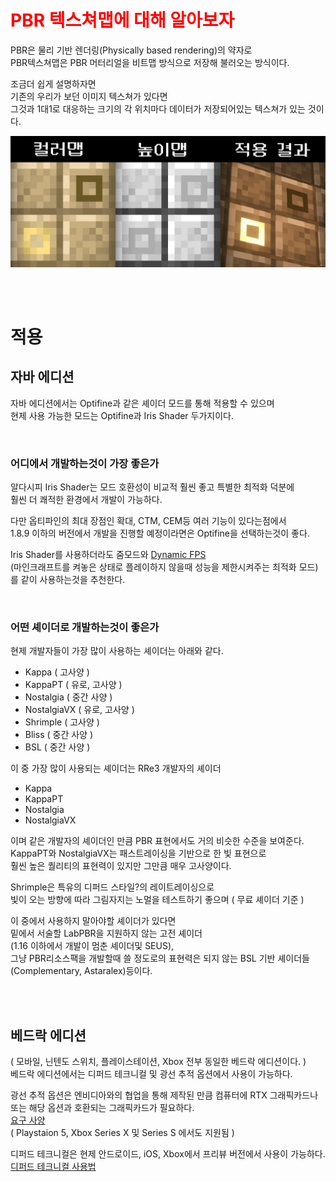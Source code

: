 # <span style="color:red"> PBR 텍스쳐맵에 대해 알아보자 </span>

PBR은 물리 기반 렌더링(Physically based rendering)의 약자로  
PBR텍스쳐맵은 PBR 머터리얼을 비트맵 방식으로 저장해 불러오는 방식이다.

조금더 쉽게 설명하자면  
기존의 우리가 보던 이미지 텍스쳐가 있다면  
그것과 1대1로 대응하는 크기의 각 위치마다 데이터가 저장되어있는 텍스쳐가 있는 것이다.  

![](/image/about_pbr.md/pbrmap_sample.png)

<br>
<br>

# 적용

## **자바 에디션**
자바 에디션에서는 Optifine과 같은 셰이더 모드를 통해 적용할 수 있으며  
현제 사용 가능한 모드는 Optifine과 Iris Shader 두가지이다.  

<br>

### **어디에서 개발하는것이 가장 좋은가**

알다시피 Iris Shader는 모드 호환성이 비교적 훨씬 좋고 특별한 최적화 덕분에  
훨씬 더 쾌적한 환경에서 개발이 가능하다.

다만 옵티파인의 최대 장점인 확대, CTM, CEM등 여러 기능이 있다는점에서  
1.8.9 이하의 버전에서 개발을 진행할 예정이라면은  Optifine을 선택하는것이 좋다.  

Iris Shader를 사용하더라도 줌모드와 [Dynamic FPS](https://modrinth.com/mod/dynamic-fps)   
(마인크래프트를 켜놓은 상태로 플레이하지 않을때 성능을 제한시켜주는 최적화 모드)  
를 같이 사용하는것을 추천한다.

<br>

### **어떤 셰이더로 개발하는것이 좋은가**

현제 개발자들이 가장 많이 사용하는 셰이더는 아래와 같다.
- Kappa ( 고사양 )
- KappaPT ( 유로, 고사양 )
- Nostalgia ( 중간 사양 )
- NostalgiaVX ( 유로, 고사양 )
- Shrimple ( 고사양 )
- Bliss ( 중간 사양 )
- BSL ( 중간 사양 )

이 중 가장 많이 사용되는 셰이더는 RRe3 개발자의 셰이더  
- Kappa
- KappaPT
- Nostalgia
- NostalgiaVX

이며 같은 개발자의 셰이더인 만큼 PBR 표현에서도 거의 비슷한 수준을 보여준다.  
KappaPT와 NostalgiaVX는 패스트레이싱을 기반으로 한 빛 표현으로  
훨씬 높은 퀄리티의 표현력이 있지만 그만큼 매우 고사양이다.

Shrimple은 특유의 디퍼드 스타일?의 레이트레이싱으로  
빛이 오는 방향에 따라 그림자지는 노멀을 테스트하기 좋으며 ( 무료 셰이더 기준 )  

이 중에서 사용하지 말아야할 셰이더가 있다면  
밑에서 서술할 LabPBR을 지원하지 않는 고전 셰이더  
(1.16 이하에서 개발이 멈춘 셰이더및 SEUS),  
그냥 PBR리소스팩을 개발할때 쓸 정도로의 표현력은 되지 않는
BSL 기반 셰이더들 (Complementary, Astaralex)등이다.

<br>
<br>

## **베드락 에디션**
( 모바일, 닌텐도 스위치, 플레이스테이션, Xbox 전부 동일한 베드락 에디션이다. )  
베드락 에디션에서는 디퍼드 테크니컬 및 광선 추적 옵션에서 사용이 가능하다.  

광선 추적 옵션은 엔비디아와의 협업을 통해 제작된 만큼 컴퓨터에 RTX 그래픽카드나 또는 해당 옵션과 호환되는 그래픽카드가 필요하다.  
[요구 사양](https://learn.microsoft.com/en-us/minecraft/creator/documents/rtxgettingstarted?view=minecraft-bedrock-stable#requirements)  
( Playstaion 5, Xbox Series X 및 Series S 에서도 지원됨 )

디퍼드 테크니컬은 현제 안드로이드, iOS, Xbox에서 프리뷰 버전에서 사용이 가능하다.  
[디퍼드 테크니컬 사용법](/ect_guide/how_to_use_deffered.md)